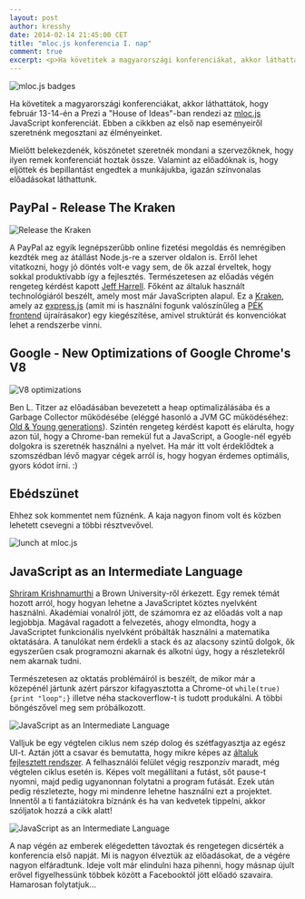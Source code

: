 ```yaml
---
layout: post
author: kresshy
date: 2014-02-14 21:45:00 CET
title: "mloc.js konferencia I. nap"
comment: true
excerpt: <p>Ha követitek a magyarországi konferenciákat, akkor láthattátok, hogy február 13-14-én a Prezi a "House of Ideas"-ban rendezi az <a href="http://mloc-js.com/2014/">mloc.js</a> JavaScript konferenciát. Ebben a cikkben az első nap eseményeiről szeretnénk megosztani az élményeinket.</p>
---
```


![mloc.js badges](https://dl.dropboxusercontent.com/u/31443466/2014-02-13%2013.10.06.jpg)

Ha követitek a magyarországi konferenciákat, akkor láthattátok, hogy február 13-14-én a Prezi a "House of Ideas"-ban rendezi az [mloc.js](http://mloc-js.com/2014/) JavaScript konferenciát. Ebben a cikkben az első nap eseményeiről szeretnénk megosztani az élményeinket.

Mielőtt belekezdenék, köszönetet szeretnék mondani a szervezőknek, hogy ilyen remek konferenciát hoztak össze. Valamint az előadóknak is, hogy eljöttek és bepillantást engedtek a munkájukba, igazán színvonalas előadásokat láthattunk.

## PayPal - Release The Kraken

![Release the Kraken](https://dl.dropboxusercontent.com/u/31443466/2014-02-13%2010.31.11.jpg)

A PayPal az egyik legnépszerűbb online fizetési megoldás és nemrégiben kezdték meg az átállást Node.js-re a szerver oldalon is. Erről lehet vitatkozni, hogy jó döntés volt-e vagy sem, de ők azzal érveltek, hogy sokkal produktívabb így a fejlesztés. Természetesen az előadás végén rengeteg kérdést kapott [Jeff Harrell](https://twitter.com/juxtajeff). Főként az általuk használt technológiáról beszélt, amely most már JavaScripten alapul. Ez a [Kraken](https://github.com/paypal/kraken-js), amely az [express.js](http://expressjs.com/) (amit mi is használni fogunk valószínűleg a [PÉK frontend]() újraírásakor) egy kiegészítése, amivel struktúrát és konvenciókat lehet a rendszerbe vinni.

## Google - New Optimizations of Google Chrome's V8

![V8 optimizations](https://dl.dropboxusercontent.com/u/31443466/2014-02-13%2011.53.22.jpg)

Ben L. Titzer az előadásában bevezetett a heap optimalizálásába és a Garbage Collector működésébe (eléggé hasonló a JVM GC működéséhez: [Old & Young generations](http://www.cubrid.org/blog/dev-platform/understanding-java-garbage-collection/)). Szintén rengeteg kérdést kapott és elárulta, hogy azon túl, hogy a Chrome-ban remekül fut a JavaScript, a Google-nél egyéb dolgokra is szeretnék használni a nyelvet. Ha már itt volt érdeklődtek a szomszédban lévő magyar cégek arról is, hogy hogyan érdemes optimális, gyors kódot írni. :)

## Ebédszünet

Ehhez sok kommentet nem fűznénk. A kaja nagyon finom volt és közben lehetett csevegni a többi résztvevővel.

![lunch at mloc.js](https://dl.dropboxusercontent.com/u/31443466/2014-02-13%2013.51.37.jpg)

## JavaScript as an Intermediate Language

[Shriram Krishnamurthi](https://twitter.com/ShriramKMurthi) a Brown University-ről érkezett. Egy remek témát hozott arról, hogy hogyan lehetne a JavaScriptet köztes nyelvként használni. Akadémiai vonalról jött, de számomra ez az előadás volt a nap legjobbja. Magával ragadott a felvezetés, ahogy elmondta, hogy a JavaScriptet funkcionális nyelvként próbálták használni a  matematika oktatására. A tanulókat nem érdekli a stack és az alacsony szintű dolgok, ők egyszerűen csak programozni akarnak és alkotni úgy, hogy a részletekről nem akarnak tudni.

Természetesen az oktatás problémáiról is beszélt, de mikor már a közepénél jártunk azért párszor kifagyasztotta a Chrome-ot `while(true){print "loop";}` illetve néha stackoverflow-t is tudott produkálni. A többi böngészővel meg sem próbálkozott.

![JavaScript as an Intermediate Language](https://dl.dropboxusercontent.com/u/31443466/2014-02-13%2015.14.51.jpg)

Valljuk be egy végtelen ciklus nem szép dolog és szétfagyasztja az egész UI-t. Aztán jött a csavar és bemutatta, hogy mikre képes az [általuk fejlesztett rendszer](http://www.pyret.org/). A felhasználói felület végig reszponzív maradt, még végtelen ciklus esetén is. Képes volt megállítani a futást, sőt pause-t nyomni, majd pedig ugyanonnan folytatni a program futását. Ezek után pedig részletezte, hogy mi mindenre lehetne használni ezt a projektet. Innentől a ti fantáziátokra bíznánk és ha van kedvetek tippelni, akkor szóljatok hozzá a cikk alatt!

![JavaScript as an Intermediate Language](https://dl.dropboxusercontent.com/u/31443466/2014-02-13%2015.16.04.jpg)

A nap végén az emberek elégedetten távoztak és rengetegen dicsérték a konferencia első napját. Mi is nagyon élveztük az előadásokat, de a végére nagyon elfáradtunk. Ideje volt már elindulni haza pihenni, hogy másnap újult erővel figyelhessünk többek között a Facebooktól jött előadó szavaira. Hamarosan folytatjuk...